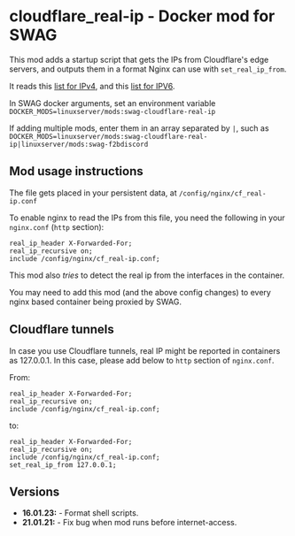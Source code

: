 # cloudflare_real-ip - Docker mod for SWAG

This mod adds a startup script that gets the IPs from Cloudflare's edge servers, and outputs them in a format Nginx can use with `set_real_ip_from`.

It reads this [list for IPv4](https://www.cloudflare.com/ips-v4), and this [list for IPV6](https://www.cloudflare.com/ips-v6).

In SWAG docker arguments, set an environment variable `DOCKER_MODS=linuxserver/mods:swag-cloudflare-real-ip`

If adding multiple mods, enter them in an array separated by `|`, such as `DOCKER_MODS=linuxserver/mods:swag-cloudflare-real-ip|linuxserver/mods:swag-f2bdiscord`

## Mod usage instructions

The file gets placed in your persistent data, at `/config/nginx/cf_real-ip.conf`

To enable nginx to read the IPs from this file, you need the following in your `nginx.conf` (`http` section):

```nginx
real_ip_header X-Forwarded-For;
real_ip_recursive on;
include /config/nginx/cf_real-ip.conf;
```

This mod also *tries* to detect the real ip from the interfaces in the container.

You may need to add this mod (and the above config changes) to every nginx based container being proxied by SWAG.

## Cloudflare tunnels

In case you use Cloudflare tunnels, real IP might be reported in containers as 127.0.0.1.
In this case, please add below to `http` section of `nginx.conf`.

From:

```nginx
real_ip_header X-Forwarded-For;
real_ip_recursive on;
include /config/nginx/cf_real-ip.conf;
```

to:

```nginx
real_ip_header X-Forwarded-For;
real_ip_recursive on;
include /config/nginx/cf_real-ip.conf;
set_real_ip_from 127.0.0.1;
```

## Versions

* **16.01.23:** - Format shell scripts.
* **21.01.21:** - Fix bug when mod runs before internet-access.

